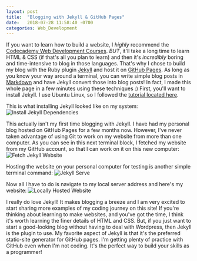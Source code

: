 ```yaml
---
layout: post
title:  "Blogging with Jekyll & GitHub Pages"
date:   2018-07-28 11:58:40 -0700
categories: Web_Development
---
```

If you want to learn how to build a website, I *highly* recommend the [Codecademy Web Development Courses]. *BUT*, it'll take a long time to learn HTML & CSS (if that's all you plan to learn) and then it's *incredibly* boring and time-intensive to blog in those languages. That's why I chose to build my blog with the Ruby plugin [Jekyll] and host it on [GitHub Pages]. As long as you know your way around a terminal, you can write simple blog posts in [Markdown] and have Jekyll convert those into blog posts! In fact, I made this whole page in a few minutes using these techniques :) First, you'll want to install Jekyll. I use Ubuntu Linux, so I followed the [tutorial located here].

This is what installing Jekyll looked like on my system:
![Install Jekyll Dependencies]({{"/assets/blog_with_jekyll/install_jekyll_dependencies.jpg"}})

This actually isn't my first time blogging with Jekyll. I have had my personal blog hosted on GitHub Pages for a few months now. However, I've never taken advantage of using Git to work on my website from more than one computer. As you can see in this next terminal block, I fetched my website from my GitHub account, so that I can work on it on this new computer:
![Fetch Jekyll Website]({{"/assets/blog_with_jekyll/git_clone_website_jekyll.jpg"}})

Hosting the website on your personal computer for testing is another simple terminal command:
![Jekyll Serve]({{"/assets/blog_with_jekyll/bundle_exec_jekyll_serve.jpg"}})

Now all I have to do is navigate to my local server address and here's my website:
![Locally Hosted Website]({{"/assets/blog_with_jekyll/host_at_4000.jpg"}})

I really do love Jekyll! It makes blogging a breeze and I am very excited to start sharing more examples of my coding journey on this site! If you're thinking about learning to make websites, and you've got the time, I think it's worth learning the finer details of HTML and CSS. But, if you just want to start a good-looking blog without having to deal with Wordpress, then Jekyll is the plugin to use. My favorite aspect of Jekyll is that it's the preferred static-site generator for GitHub pages. I'm getting plenty of practice with GitHub even when I'm not coding. It's the perfect way to build your skills as a programmer!


[Codecademy Web Development Courses]:https://www.codecademy.com/catalog/subject/web-development
[Jekyll]:https://jekyllrb.com/
[GitHub Pages]:https://pages.github.com
[Markdown]:https://help.github.com/articles/basic-writing-and-formatting-syntax/
[tutorial located here]:https://jekyllrb.com/docs/installation/#ubuntu
